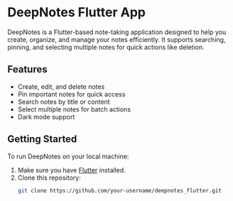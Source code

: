 # DeepNotes Flutter App

DeepNotes is a Flutter-based note-taking application designed to help you create, organize, and manage your notes efficiently. It supports searching, pinning, and selecting multiple notes for quick actions like deletion.

## Features

- Create, edit, and delete notes
- Pin important notes for quick access
- Search notes by title or content
- Select multiple notes for batch actions
- Dark mode support

## Getting Started

To run DeepNotes on your local machine:

1. Make sure you have [Flutter](https://docs.flutter.dev/get-started/install) installed.
2. Clone this repository:
   ```bash
   git clone https://github.com/your-username/deepnotes_flutter.git
